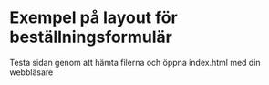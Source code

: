 # Exempel på layout för beställningsformulär

Testa sidan genom att hämta filerna och öppna index.html med din webbläsare